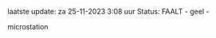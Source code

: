 laatste update: 
za 25-11-2023  3:08   uur 
Status: FAALT - geel - 
<div class="service Y">microstation</div>
